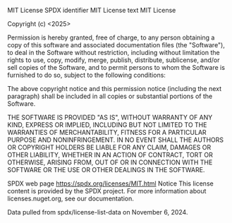 MIT License
SPDX identifier
MIT
License text
MIT License

Copyright (c) <2025> <Suniazer>

Permission is hereby granted, free of charge, to any person obtaining a copy of this software and associated documentation files (the "Software"), to deal in the Software without restriction, including without limitation the rights to use, copy, modify, merge, publish, distribute, sublicense, and/or sell copies of the Software, and to permit persons to whom the Software is furnished to do so, subject to the following conditions:

The above copyright notice and this permission notice (including the next paragraph) shall be included in all copies or substantial portions of the Software.

THE SOFTWARE IS PROVIDED "AS IS", WITHOUT WARRANTY OF ANY KIND, EXPRESS OR IMPLIED, INCLUDING BUT NOT LIMITED TO THE WARRANTIES OF MERCHANTABILITY, FITNESS FOR A PARTICULAR PURPOSE AND NONINFRINGEMENT. IN NO EVENT SHALL THE AUTHORS OR COPYRIGHT HOLDERS BE LIABLE FOR ANY CLAIM, DAMAGES OR OTHER LIABILITY, WHETHER IN AN ACTION OF CONTRACT, TORT OR OTHERWISE, ARISING FROM, OUT OF OR IN CONNECTION WITH THE SOFTWARE OR THE USE OR OTHER DEALINGS IN THE SOFTWARE.

SPDX web page
https://spdx.org/licenses/MIT.html
Notice
This license content is provided by the SPDX project. For more information about licenses.nuget.org, see our documentation.

Data pulled from spdx/license-list-data on November 6, 2024.
